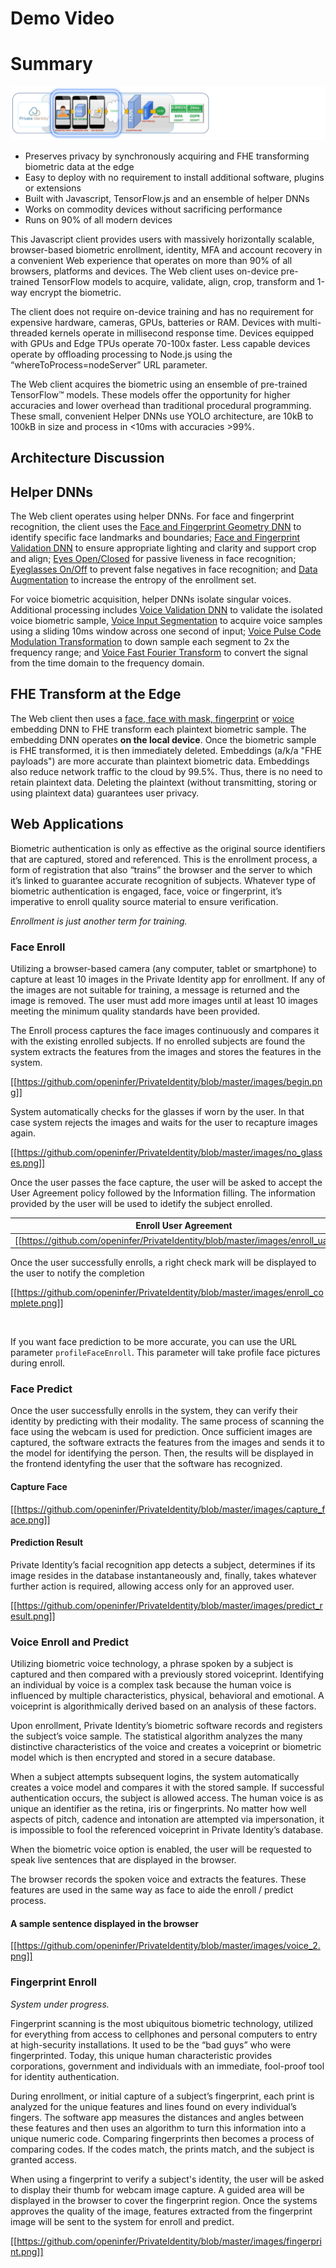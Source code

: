 # Demo Video

# Summary
![](https://github.com/openinfer/PrivateIdentity/blob/master/images/Single%20Compoent%20App%202.png)

* Preserves privacy by synchronously acquiring and FHE transforming biometric data at the edge
* Easy to deploy with no requirement to install additional software, plugins or extensions
* Built with Javascript, TensorFlow.js and an ensemble of helper DNNs
* Works on commodity devices without sacrificing performance 
* Runs on 90% of all modern devices

This Javascript client provides users with massively horizontally scalable, browser-based biometric enrollment, identity, MFA and account recovery in a convenient Web experience that operates on more than 90% of all browsers, platforms and devices. The Web client uses on-device pre-trained TensorFlow models to acquire, validate, align, crop, transform and 1-way encrypt the biometric.

The client does not require on-device training and has no requirement for expensive hardware, cameras, GPUs, batteries or RAM. Devices with multi-threaded kernels operate in millisecond response time. Devices equipped with GPUs and Edge TPUs operate 70-100x faster. Less capable devices operate by offloading processing to Node.js using the “whereToProcess=nodeServer” URL parameter.

The Web client acquires the biometric using an ensemble of pre-trained TensorFlow™ models. These models offer the opportunity for higher accuracies and lower overhead than traditional procedural programming. These small, convenient Helper DNNs use YOLO architecture, are 10kB to 100kB in size and process in <10ms with accuracies >99%.

## Architecture Discussion
## Helper DNNs
The Web client operates using helper DNNs.  For face and fingerprint recognition, the client uses the [Face and Fingerprint Geometry DNN](https://github.com/openinfer/PrivateIdentity/wiki/Biometric-Ingestion-and-Helper-DNNs#face-and-face-wmask-geometry-detection-dnn) to identify specific face landmarks and boundaries; [Face and Fingerprint Validation DNN](https://github.com/openinfer/PrivateIdentity/wiki/Biometric-Ingestion-and-Helper-DNNs#face--fingerprint-validation-dnns) to ensure appropriate lighting and clarity and support crop and align; [Eyes Open/Closed](https://github.com/openinfer/PrivateIdentity/wiki/Biometric-Ingestion-and-Helper-DNNs#eyes-openclosed-detection-dnn-spoofing-prevention) for passive liveness in face recognition; [Eyeglasses On/Off](https://github.com/openinfer/PrivateIdentity/wiki/Biometric-Ingestion-and-Helper-DNNs#eyeglasses-onoff-detection-dnn) to prevent false negatives in face recognition; and [Data Augmentation](https://github.com/openinfer/PrivateIdentity/wiki/Biometric-Ingestion-and-Helper-DNNs#facial-and-fingerprint-data-augmentation) to increase the entropy of the enrollment set. 

For voice biometric acquisition, helper DNNs isolate singular voices. Additional processing includes [Voice Validation DNN](https://github.com/openinfer/PrivateIdentity/wiki/Biometric-Ingestion-and-Helper-DNNs#voice-validation-dnn) to validate the isolated voice biometric sample, [Voice Input Segmentation](https://github.com/openinfer/PrivateIdentity/wiki/Biometric-Ingestion-and-Helper-DNNs#voice-input-segmentation) to acquire voice samples using a sliding 10ms window across one second of input; [Voice Pulse Code Modulation Transformation](https://github.com/openinfer/PrivateIdentity/wiki/Biometric-Ingestion-and-Helper-DNNs#voice-pulse-code-modulation-pcm-transformation) to down sample each segment to 2x the frequency range; and [Voice Fast Fourier Transform](https://github.com/openinfer/PrivateIdentity/wiki/Biometric-Ingestion-and-Helper-DNNs#voice-fast-fourier-transformation-fft) to convert the signal from the time domain to the frequency domain.

## FHE Transform at the Edge
The Web client then uses a [face, face with mask, fingerprint](https://github.com/openinfer/PrivateIdentity/wiki/Biometric-Ingestion-and-Helper-DNNs#face-facemask-and-fingerprint-embedding-dnns) or [voice](https://github.com/openinfer/PrivateIdentity/wiki/Biometric-Ingestion-and-Helper-DNNs#voice-embedding-dnn) embedding DNN to FHE transform each plaintext biometric sample. The embedding DNN operates **on the local device**.  Once the biometric sample is FHE transformed, it is then immediately deleted. Embeddings (a/k/a "FHE payloads") are more accurate than plaintext biometric data. Embeddings also reduce network traffic to the cloud by 99.5%. Thus, there is no need to retain plaintext data. Deleting the plaintext (without transmitting, storing or using plaintext data) guarantees user privacy.

## Web Applications
Biometric authentication is only as effective as the original source identifiers that are captured, stored and referenced.  This is the enrollment process, a form of registration that also “trains” the browser and the server to which it’s linked to guarantee accurate recognition of subjects.  Whatever type of biometric authentication is engaged, face, voice or fingerprint, it’s imperative to enroll quality source material to ensure verification.

_Enrollment is just another term for training._

### Face Enroll

Utilizing a browser-based camera (any computer, tablet or smartphone) to capture at least 10 images in the Private Identity app for enrollment.  If any of the images are not suitable for training, a message is returned and the image is removed. The user must add more images until at least 10 images meeting the minimum quality standards have been provided.

The Enroll process captures the face images continuously and compares it with the existing enrolled subjects. If no enrolled subjects are found the system extracts the features from the images and stores the features in the system.

[[https://github.com/openinfer/PrivateIdentity/blob/master/images/begin.png]]

System automatically checks for the glasses if worn by the user. In that case system rejects the images and waits for the user to recapture images again.

[[https://github.com/openinfer/PrivateIdentity/blob/master/images/no_glasses.png]]

Once the user passes the face capture, the user will be asked to accept the User Agreement policy followed by the Information filling. The information provided by the user will be used to idetify the subject enrolled.

Enroll User Agreement | Enroll Information
---|---
[[https://github.com/openinfer/PrivateIdentity/blob/master/images/enroll_ua.png]]|[[https://github.com/openinfer/PrivateIdentity/blob/master/images/enroll_user.png]]

Once the user successfully enrolls, a right check mark will be displayed to the user to notify the completion

[[https://github.com/openinfer/PrivateIdentity/blob/master/images/enroll_complete.png]]

<br/>

If you want face prediction to be more accurate, you can use the URL parameter `profileFaceEnroll`. This parameter will take profile face pictures during enroll. 


### Face Predict

Once the user successfully enrolls in the system, they can verify their identity by predicting with their modality. The same process of scanning the face using the webcam is used for prediction. Once sufficient images are captured, the software extracts the features from the images and sends it to the model for identifying the person. Then, the results will be displayed in the frontend identyfing the user that the software has recognized.

#### Capture Face
[[https://github.com/openinfer/PrivateIdentity/blob/master/images/capture_face.png]]

#### Prediction Result

Private Identity’s facial recognition app detects a subject, determines if its image resides in the database instantaneously and, finally, takes whatever further action is required, allowing access only for an approved user.

[[https://github.com/openinfer/PrivateIdentity/blob/master/images/predict_result.png]]

### Voice Enroll and Predict

Utilizing biometric voice technology, a phrase spoken by a subject is captured and then compared with a previously stored voiceprint. Identifying an individual by voice is a complex task because the human voice is influenced by multiple characteristics, physical, behavioral and emotional.  A voiceprint is algorithmically derived based on an analysis of these factors.

Upon enrollment, Private Identity’s biometric software records and registers the subject’s voice sample. The statistical algorithm analyzes the many distinctive characteristics of the voice and creates a voiceprint or biometric model which is then encrypted and stored in a secure database.

When a subject attempts subsequent logins, the system automatically creates a voice model and compares it with the stored sample. If successful authentication occurs, the subject is allowed access.  The human voice is as unique an identifier as the retina, iris or fingerprints.  No matter how well aspects of pitch, cadence and intonation are attempted via impersonation, it is impossible to fool the referenced voiceprint in Private Identity’s database.

When the biometric voice option is enabled, the user will be requested to speak live sentences that are displayed in the browser.

The browser records the spoken voice and extracts the features. These features are used in the same way as face to aide the enroll / predict process.

#### A sample sentence displayed in the browser

[[https://github.com/openinfer/PrivateIdentity/blob/master/images/voice_2.png]]

### Fingerprint Enroll

_System under progress._

Fingerprint scanning is the most ubiquitous biometric technology, utilized for everything from access to cellphones and personal computers to entry at high-security installations.  It used to be the “bad guys” who were fingerprinted. Today, this unique human characteristic provides corporations, government and individuals with an immediate, fool-proof tool for identity authentication.

During enrollment, or initial capture of a subject’s fingerprint, each print is analyzed for the unique features and lines found on every individual’s fingers. The software app measures the distances and angles between these features and then uses an algorithm to turn this information into a unique numeric code. Comparing fingerprints then becomes a process of comparing codes. If the codes match, the prints match, and the subject is granted access.

When using a fingerprint to verify a subject's identity, the user will be asked to display their thumb for webcam image capture. A guided area will be displayed in the browser to cover the fingerprint region. Once the systems approves the quality of the image, features extracted from the fingerprint image will be sent to the system for enroll and predict.

[[https://github.com/openinfer/PrivateIdentity/blob/master/images/fingerprint.png]]